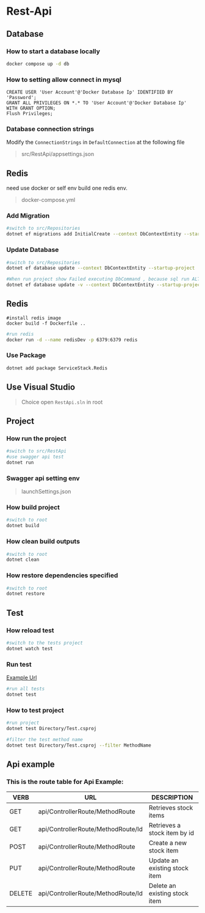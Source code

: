 # Rest-Api

## Database

### How to start a database locally

```sh
docker compose up -d db
```

### How to setting allow connect in mysql

```mysql
CREATE USER 'User Account'@'Docker Database Ip' IDENTIFIED BY 'Password';
GRANT ALL PRIVILEGES ON *.* TO 'User Account'@'Docker Database Ip' WITH GRANT OPTION;
Flush Privileges;
```

### Database connection strings

Modify the `ConnectionStrings` in `DefaultConnection` at the following file

> src/RestApi/appsettings.json

## Redis

need use docker or self env build one redis env.

> docker-compose.yml

### Add Migration

```sh
#switch to src/Repositories
dotnet ef migrations add InitialCreate --context DbContextEntity --startup-project ../RestApi
```

### Update Database

```sh
#switch to src/Repositories
dotnet ef database update --context DbContextEntity --startup-project ../RestApi

#When run project show Failed executing DbCommand , because sql run ALTER DATABASE CURRENT COLLATE Chinese_Taiwan_Stroke_CI_AS , so need repeat update database.
dotnet ef database update -v --context DbContextEntity --startup-project ../RestApi
```

## Redis

```shell
#install redis image
docker build -f Dockerfile ..
```

```sh
#run redis
docker run -d --name redisDev -p 6379:6379 redis
```

### Use Package

```sh
dotnet add package ServiceStack.Redis
```

## Use Visual Studio

> Choice open `RestApi.sln` in root

## Project

### How run the project

```sh
#switch to src/RestApi
#use swagger api test
dotnet run
```

### Swagger api setting env

> launchSettings.json

### How build project

```sh
#switch to root
dotnet build
```

### How clean build outputs

```sh
#switch to root
dotnet clean
```

### How restore dependencies specified

```sh
#switch to root
dotnet restore
```

###

## Test

### How reload test

```sh
#switch to the tests project
dotnet watch test
```

### Run test

[Example Url](https://docs.microsoft.com/en-us/dotnet/core/testing/selective-unit-tests?pivots=mstest)

```sh
#run all tests
dotnet test
```

### How to test project

```sh
#run project
dotnet test Directory/Test.csproj
```

```sh
#filter the test method name
dotnet test Directory/Test.csproj --filter MethodName
```

## Api example

### This is the route table for Api Example:

| VERB   | URL                                | DESCRIPTION                   |
| ------ | ---------------------------------- | ----------------------------- |
| GET    | api/ControllerRoute/MethodRoute    | Retrieves stock items         |
| GET    | api/ControllerRoute/MethodRoute/Id | Retrieves a stock item by id  |
| POST   | api/ControllerRoute/MethodRoute    | Create a new stock item       |
| PUT    | api/ControllerRoute/MethodRoute    | Update an existing stock item |
| DELETE | api/ControllerRoute/MethodRoute/Id | Delete an existing stock item |

